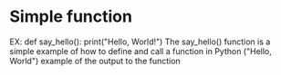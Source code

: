# Simple function
 EX: def say_hello():
 print("Hello, World!")
 The say_hello() function is a simple 
 example of how to define and call a function in Python
 ("Hello, World") example of the output to the function
